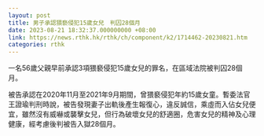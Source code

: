 ```yaml
---
layout: post
title: 男子承認猥褻侵犯15歲女兒　判囚28個月
date: 2023-08-21 18:32:37.000000000 +08:00
link: https://news.rthk.hk/rthk/ch/component/k2/1714462-20230821.htm
categories: rthk
---
```


一名56歲父親早前承認3項猥褻侵犯15歲女兒的罪名，在區域法院被判囚28個月。

被告承認在2020年11月至2021年9月期間，曾猥褻侵犯年約15歲女童。暫委法官王證瑜判刑時說，被告發現妻子出軌後產生報復心，違反誠信，乘虛而入佔女兒便宜，雖然沒有威嚇或襲擊女兒，但行為破壞女兒的舒適圈，危害女兒的精神及心理健康，經考慮後判被告入獄28個月。
